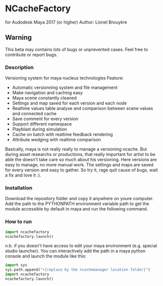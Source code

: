 #  NCacheFactory
for Audodesk Maya 2017 (or higher)
Author: Lionel Brouyère

## Warning
This beta may contains lots of bugs or unprevented cases.
Feel free to contribute or report bugs.

### Description
Versioning system for maya nucleus technologies
Feature:
  - Automatic versionning system and file management
  - Make navigation and caching easy
  - Maya scene constantly cleaned
  - Settings and map saved for each version and each node
  - Realtime values table analyse and comparison between scene values and connected cache
  - Save comment for every version
  - Support different namespace
  - Playblast during simulation
  - Cache on batch with realtime feedback rendering
  - Attribute wedging with realtime comparison

Basically, maya is not really really to manage a versioning ncache. But during asset researchs or productions, that really important for artist to be able the doesn't take care so much about his versioning. Here versions are easy to manage, no more manual work. The settings and maps are saved for every version and easy to gather. So try it, rage quit cause of bugs, wait a fix and love it :).


### Installation
Download the repository folder and copy it anywhere on youre computer.
Add the path to the PYTHONPATH environment variable path to get the module accessible by default in maya and run the following command.

### How to run
```python
import ncachefactory
ncachefactory.launch()
```
n.b. if you doesn't have access to edit your maya environment (e.g. special studio launcher). You can interactively add the path in a maya python console and launch the module like this:
```python
import sys
sys.path.append("r{replace by the ncachemanager location folder}")
import ncachefactory
ncachefactory.launch()
```
